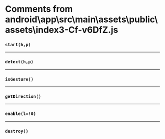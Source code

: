# Comments from android\app\src\main\assets\public\assets\index3-Cf-v6DfZ.js

### `start(h,p)`

---

### `detect(h,p)`

---

### `isGesture()`

---

### `getDirection()`

---

### `enable(l=!0)`

---

### `destroy()`

